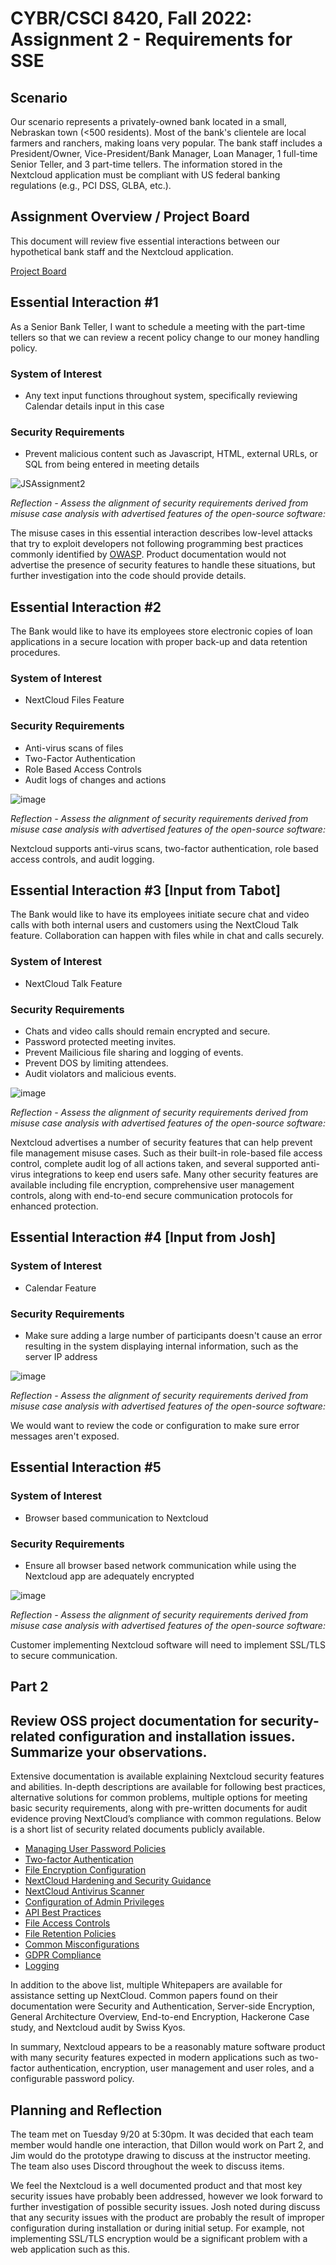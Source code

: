 # CYBR/CSCI 8420, Fall 2022: Assignment 2 - Requirements for SSE


Scenario
-
Our scenario represents a privately-owned bank located in a small, Nebraskan town (<500 residents). Most of the bank's clientele are local farmers and ranchers, making loans very popular. The bank staff includes a President/Owner, Vice-President/Bank Manager, Loan Manager, 1 full-time Senior Teller, and 3 part-time tellers. The information stored in the Nextcloud application must be compliant with US federal banking regulations (e.g., PCI DSS, GLBA, etc.).


Assignment Overview / Project Board
-
This document will review five essential interactions between our hypothetical bank staff and the Nextcloud application.

[Project Board](https://github.com/orgs/unosec/projects/7/views/1)


Essential Interaction #1
-
As a Senior Bank Teller, I want to schedule a meeting with the part-time tellers so that we can review a recent policy change to our money handling policy.

### System of Interest

- Any text input functions throughout system, specifically reviewing Calendar details input in this case

### Security Requirements

- Prevent malicious content such as Javascript, HTML, external URLs, or SQL from being entered in meeting details 

![JSAssignment2](https://github.com/unosec/project/blob/main/images/JSAssignment2.png)

*Reflection - Assess the alignment of security requirements derived from misuse case analysis with advertised features of the open-source software:*

The misuse cases in this essential interaction describes low-level attacks that try to exploit developers not following programming best practices commonly identified by [OWASP](https://owasp.org/Top10/).  Product documentation would not advertise the presence of security features to handle these situations, but further investigation into the code should provide details.

Essential Interaction #2
-
The Bank would like to have its employees store electronic copies of loan applications in a secure location with proper back-up and data retention procedures.

### System of Interest

- NextCloud Files Feature

### Security Requirements

- Anti-virus scans of files
- Two-Factor Authentication
- Role Based Access Controls 
- Audit logs of changes and actions

![image](https://github.com/unosec/project/blob/main/images/FileManagementMisUseCase.drawio.png)

*Reflection - Assess the alignment of security requirements derived from misuse case analysis with advertised features of the open-source software:*

Nextcloud supports anti-virus scans, two-factor authentication, role based access controls, and audit logging.

Essential Interaction #3 [Input from Tabot]
-

The Bank would like to have its employees initiate secure chat and video calls with both internal users and customers using the NextCloud Talk feature. Collaboration can happen with files while in chat and calls securely. 

### System of Interest
- NextCloud Talk Feature

### Security Requirements
- Chats and video calls should remain encrypted and secure.
- Password protected meeting invites.
- Prevent Mailicious file sharing and logging of events.
- Prevent DOS by limiting attendees.
- Audit violators and malicious events.

![image](https://github.com/unosec/project/blob/main/images/NextCloudTalk.png)


*Reflection - Assess the alignment of security requirements derived from misuse case analysis with advertised features of the open-source software:*

Nextcloud advertises a number of security features that can help prevent file management misuse cases. Such as their built-in role-based file access control, complete audit log of all actions taken, and several supported anti-virus integrations to keep end users safe. Many other security features are available including file encryption, comprehensive user management controls, along with end-to-end secure communication protocols for enhanced protection. 


Essential Interaction #4 [Input from Josh]
-

### System of Interest
- Calendar Feature

### Security Requirements
- Make sure adding a large number of participants doesn't cause an error resulting in the system displaying internal information, such as the server IP address

![image](https://github.com/unosec/project/blob/main/images/JSAssignment2d.png)

*Reflection - Assess the alignment of security requirements derived from misuse case analysis with advertised features of the open-source software:*

We would want to review the code or configuration to make sure error messages aren't exposed.


Essential Interaction #5 
-

### System of Interest
- Browser based communication to Nextcloud

### Security Requirements
- Ensure all browser based network communication while using the Nextcloud app are adequately encrypted

![image](https://github.com/unosec/project/blob/main/images/JSAssignment2c.png)

*Reflection - Assess the alignment of security requirements derived from misuse case analysis with advertised features of the open-source software:*

Customer implementing Nextcloud software will need to implement SSL/TLS to secure communication.

Part 2 
-

Review OSS project documentation for security-related configuration and installation issues. Summarize your observations.
-

Extensive documentation is available explaining Nextcloud security features and abilities. In-depth descriptions are available for following best practices, alternative solutions for common problems, multiple options for meeting basic security requirements, along with pre-written documents for audit evidence proving NextCloud’s compliance with common regulations. Below is a short list of security related documents publicly available. 

- [Managing User Password Policies](https://docs.nextcloud.com/server/latest/admin_manual/configuration_user/user_password_policy.html)
- [Two-factor Authentication](https://docs.nextcloud.com/server/latest/admin_manual/configuration_user/two_factor-auth.html)
- [File Encryption Configuration](https://docs.nextcloud.com/server/latest/admin_manual/configuration_files/encryption_configuration.html)
- [NextCloud Hardening and Security Guidance](https://docs.nextcloud.com/server/latest/admin_manual/installation/harden_server.html)
- [NextCloud Antivirus Scanner](https://docs.nextcloud.com/server/latest/admin_manual/configuration_server/antivirus_configuration.html)
- [Configuration of Admin Privileges](https://docs.nextcloud.com/server/latest/admin_manual/configuration_server/admin_delegation_configuration.html) 
- [API Best Practices](https://docs.nextcloud.com/server/latest/admin_manual/apps_management.html#using-private-api)
- [File Access Controls](https://docs.nextcloud.com/server/latest/admin_manual/file_workflows/access_control.html)
- [File Retention Policies](https://docs.nextcloud.com/server/latest/admin_manual/file_workflows/retention.html)
- [Common Misconfigurations](https://docs.nextcloud.com/server/latest/admin_manual/file_workflows/retention.html#common-misconfigurations)
- [GDPR Compliance](https://docs.nextcloud.com/server/latest/admin_manual/gdpr/cookies.html)
- [Logging](https://docs.nextcloud.com/server/latest/admin_manual/configuration_server/logging_configuration.html?highlight=logging)

In addition to the above list, multiple Whitepapers are available for assistance setting up NextCloud. Common papers found on their documentation were Security and Authentication, Server-side Encryption, General Architecture Overview, End-to-end Encryption, Hackerone Case study, and Nextcloud audit by Swiss Kyos.

In summary, Nextcloud appears to be a reasonably mature software product with many security features expected in modern applications such as two-factor authentication, encryption, user management and user roles, and a configurable password policy.

Planning and Reflection
-
The team met on Tuesday 9/20 at 5:30pm.  It was decided that each team member would handle one interaction, that Dillon would work on Part 2, and Jim would do the prototype drawing to discuss at the instructor meeting.  The team also uses Discord throughout the week to discuss items.

We feel the Nextcloud is a well documented product and that most key security issues have probably been addressed, however we look forward to further investigation of possible security issues.  Josh noted during discuss that any security issues with the product are probably the result of improper configuration during installation or during initial setup.  For example, not implementing SSL/TLS encryption would be a significant problem with a web application such as this.
